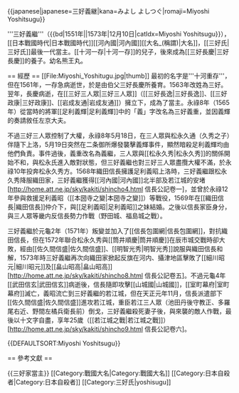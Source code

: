 {{japanese|japanese=三好義継|kana=みよし よしつぐ|romaji=Miyoshi Yoshitsugu}}

'''三好義繼'''（{{bd|1551年||1573年|12月10日|catIdx=Miyoshi Yoshitsugu}}），[[日本戰國時代|日本戰國時代]][[河內國|河內國]][[大名_(稱謂)|大名]]，[[三好氏|三好氏]]最後一代當主。[[十河一存|十河一存]]的兒子，後來成為[[三好長慶|三好長慶]]的養子。幼名熊王丸。

== 經歷 ==
[[File:Miyoshi_Yoshitugu.jpg|thumb]]
最初的名字是'''十河重存'''，但在1561年，一存急病逝世，於是由伯父三好長慶所養育。1563年改姓為三好。翌年，長慶病逝，在[[三好三人眾|三好三人眾]]（[[三好長逸|三好長逸]]、[[三好政康|三好政康]]、[[岩成友通|岩成友通]]）擁立下，成為了當主。永祿8年（1565年）從當時的將軍[[足利義輝|足利義輝]]中的「義」字改名為三好義重，並因義輝的奏請敘任左京大夫。

不過三好三人眾控制了大權，永祿8年5月18日，在三人眾與松永久通（久秀之子）伴隨下上洛，5月19日突然在二条御所爆發襲擊義輝事件，顯然暗殺足利義輝均由他們負責。事件過後，義重改名為義繼，三人眾與[[松永久秀|松永久秀]]的關係開始不和，與松永氏進入敵對狀態，但三好義繼也對三好三人眾盡攬大權不滿，於永祿10年投奔松永久秀方。1568年織田信長擁護足利義昭上洛時，三好義繼跟松永久秀降服織田家，三好義繼獲得[[河內國|河內國]]北半部及若江城的安堵<ref>[http://home.att.ne.jp/sky/kakiti/shincho4.html 信長公記卷一]</ref>，並曾於永祿12年參與救援足利義昭（[[本圀寺之變|本圀寺之變]]）等戰役，1569年在[[織田信長|織田信長]]仲介下，與[[足利義昭|足利義昭]]之妹結婚。之後以信長家臣身分，與三人眾等畿内反信長勢力作戰（野田城、福島城之戰）。

三好義繼於元龜2年（1571年）叛變並加入了[[信長包圍網|信長包圍網]]，對抗織田信長，但在1572年聯合松永久秀與[[筒井順慶|筒井順慶]]在辰市城交戰時卻大敗，經由[[佐久間信盛|佐久間信盛]]、[[明智光秀|明智光秀]]說服與織田信長和解，1573年時三好義繼再次向織田家掀起反旗在河内、攝津地區擊敗了[[細川昭元|細川昭元]]及[[畠山昭高|畠山昭高]]<ref>[http://home.att.ne.jp/sky/kakiti/shincho8.html 信長公記卷五]</ref>。不過元龜4年[[武田信玄|武田信玄]]病逝後，信長隨即攻擊[[山城國|山城國]]，[[室町幕府|室町幕府]]滅亡，義昭流亡到三好義繼的若江城，但在天正元年11月，信長派遣部下[[佐久間信盛|佐久間信盛]]進攻若江城，重臣若江三人眾（池田丹後守教正、多羅尾右近、野間左橘兵衛長前）倒戈，三好義繼殺死妻子後，與來襲的敵人作戰，最後以十文字自盡，享年25歲（[[若江城之戰|若江城之戰]]）<ref>[http://home.att.ne.jp/sky/kakiti/shincho9.html 信長公記卷六]</ref>。

{{DEFAULTSORT:Miyoshi Yoshitsugu}}

== 參考文獻 ==
<div class="references-small">
<references />
</div>
{{三好家當主}}
[[Category:戰國大名|Category:戰國大名]]
[[Category:日本自殺者|Category:日本自殺者]]
[[Category:三好氏|yoshisugu]]